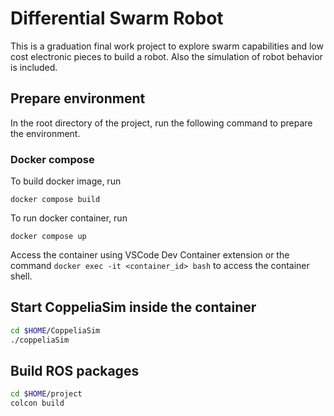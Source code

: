 # Differential Swarm Robot

This is a graduation final work project to explore swarm capabilities and low cost electronic pieces to build a robot. Also the simulation of robot behavior is included.

## Prepare environment

In the root directory of the project, run the following command to prepare the environment.

### Docker compose

To build docker image, run

`docker compose build`

To run docker container, run

`docker compose up`

Access the container using VSCode Dev Container extension or the command `docker exec -it <container_id> bash` to access the container shell.

## Start CoppeliaSim inside the container

```bash
cd $HOME/CoppeliaSim
./coppeliaSim
```

## Build ROS packages

```bash
cd $HOME/project
colcon build
```
